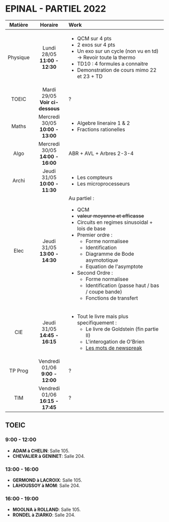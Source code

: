 EPINAL - PARTIEL 2022
=====================

| Matière  | Horaire                               | Work |
|:--------:|:-------------------------------------:|:-----|
| Physique | Lundi 28/05 <br> **11:00 - 12:30**    | <ul><li>QCM sur 4 pts</li><li>2 exos sur 4 pts</li><li>Un exo sur un cycle (non vu en td) -> Revoir toute la thermo</li><li>TD10 : 4 formules a connaitre</li><li> Demonstration de cours mimo 22 et 23 + TD </li></ul> |
| TOEIC    | Mardi 29/05 <br> **Voir ci-dessous**  | ?    |
| Maths    | Mercredi 30/05 <br> **10:00 - 13:00** | <ul><li>Algebre lineraire 1 & 2</li><li>Fractions rationelles</li></ul> |
| Algo     | Mercredi 30/05 <br> **14:00 - 16:00** | ABR + AVL + Arbres 2-3-4 |
| Archi    | Jeudi 31/05 <br> **10:00 - 11:30**    | <ul><li>Les compteurs</li><li>Les microprocesseurs</li></ul> |
| Elec     | Jeudi 31/05 <br> **13:00 - 14:30**    | Au partiel : <ul><li>QCM</li><li>~~valeur moyenne et efficasse~~</li><li>Circuits en regimes sinusoidal + lois de base</li><li>Premier ordre : <ul><li>Forme normalisee</li><li>Identification</li><li>Diagramme de Bode asymototique</li><li>Equation de l'asymptote</li></ul></li><li>Second Ordre : <ul><li>Forme normalisee</li><li>Identification (passe haut / bas / coupe bande) </li> <li>Fonctions de transfert</li></ul></li></ul> |
| CIE      | Jeudi 31/05 <br> **14:45 - 16:15**    | <ul><li>Tout le livre mais plus specifiquement : <ul><li>Le livre de Goldstein (fin partie II)</li><li> L'interogation de O'Brien</li><li> [Les mots de newspreak](https://en.wikipedia.org/wiki/List_of_Newspeak_words) </li></ul></li></ul> |
| TP Prog  | Vendredi 01/06 <br> **9:00 - 12:00**  | ?     |
| TIM      | Vendredi 01/06 <br> **16:15 - 17:45** | ?     |

## TOEIC
### 9:00 - 12:00
- **ADAM à CHELIN**: Salle 105.
- **CHEVALIER à GENINET**: Salle 204.

### 13:00 - 16:00
- **GERMOND à LACROIX**: Salle 105.
- **LAHOUSSOY à MOM**: Salle 204.

### 16:00 - 19:00
- **MOOLNA à ROLLAND**: Salle 105.
- **RONDEL à ZIARKO**: Salle 204.
